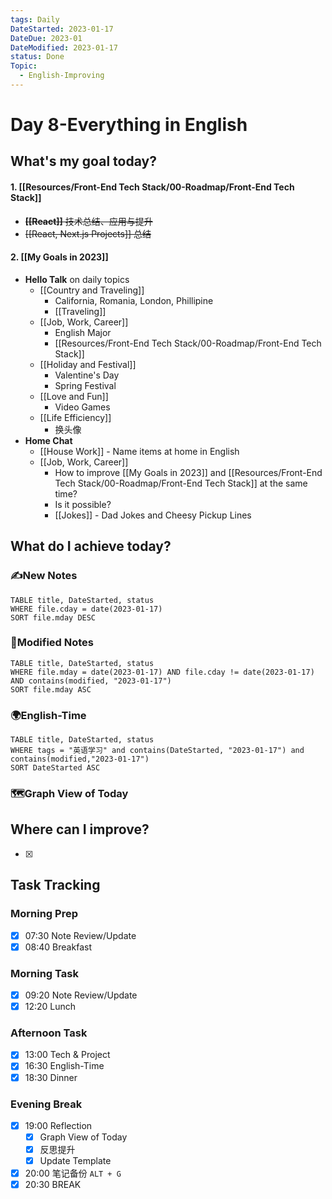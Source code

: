 ```yaml
---
tags: Daily
DateStarted: 2023-01-17
DateDue: 2023-01
DateModified: 2023-01-17
status: Done
Topic:
  - English-Improving
---
```


# Day 8-Everything in English

## What's my goal today?

#### 1. [[Resources/Front-End Tech Stack/00-Roadmap/Front-End Tech Stack]]

- ~~**[[React]]** 技术总结、应用与提升~~
- ~~[[React, Next.js Projects]] 总结~~

#### 2. [[My Goals in 2023]]

- **Hello Talk** on daily topics
  - [[Country and Traveling]]
    - California, Romania, London, Phillipine
    - [[Traveling]]
  - [[Job, Work, Career]]
    - English Major
    - [[Resources/Front-End Tech Stack/00-Roadmap/Front-End Tech Stack]]
  - [[Holiday and Festival]]
    - Valentine's Day
    - Spring Festival
  - [[Love and Fun]]
    - Video Games
  - [[Life Efficiency]]
    - 换头像
- **Home Chat**
  - [[House Work]] - Name items at home in English
  - [[Job, Work, Career]]
    - How to improve [[My Goals in 2023]] and [[Resources/Front-End Tech Stack/00-Roadmap/Front-End Tech Stack]] at the same time?
    - Is it possible?
    - [[Jokes]] - Dad Jokes and Cheesy Pickup Lines

## What do I achieve today?

### ✍️New Notes

```dataview
TABLE title, DateStarted, status
WHERE file.cday = date(2023-01-17)
SORT file.mday DESC
```

### 📝Modified Notes

```dataview
TABLE title, DateStarted, status
WHERE file.mday = date(2023-01-17) AND file.cday != date(2023-01-17) AND contains(modified, "2023-01-17")
SORT file.mday ASC
```

### 🌍English-Time

```dataview
TABLE title, DateStarted, status
WHERE tags = "英语学习" and contains(DateStarted, "2023-01-17") and contains(modified,"2023-01-17")
SORT DateStarted ASC
```

### 🗺️Graph View of Today

## Where can I improve?

- [x]

## Task Tracking

### Morning Prep

- [x] 07:30 Note Review/Update
- [x] 08:40 Breakfast

### Morning Task

- [x] 09:20 Note Review/Update
- [x] 12:20 Lunch

### Afternoon Task

- [x] 13:00 Tech & Project
- [x] 16:30 English-Time
- [x] 18:30 Dinner

### Evening Break

- [x] 19:00 Reflection
  - [x] Graph View of Today
  - [x] 反思提升
  - [x] Update Template
- [x] 20:00 笔记备份 `ALT + G`
- [x] 20:30 BREAK
